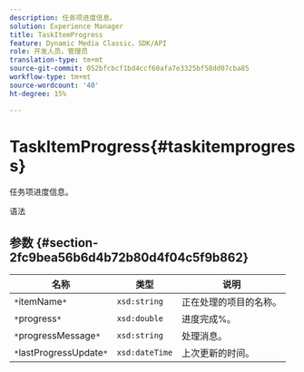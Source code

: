 ```yaml
---
description: 任务项进度信息。
solution: Experience Manager
title: TaskItemProgress
feature: Dynamic Media Classic，SDK/API
role: 开发人员，管理员
translation-type: tm+mt
source-git-commit: 052bfcbcf1bd4ccf60afa7e3325bf58dd07cba85
workflow-type: tm+mt
source-wordcount: '40'
ht-degree: 15%

---
```



# TaskItemProgress{#taskitemprogress}

任务项进度信息。

语法

## 参数 {#section-2fc9bea56b6d4b72b80d4f04c5f9b862}

| 名称 | 类型 | 说明 |
|---|---|---|
| `*`itemName`*` | `xsd:string` | 正在处理的项目的名称。 |
| `*`progress`*` | `xsd:double` | 进度完成%。 |
| `*`progressMessage`*` | `xsd:string` | 处理消息。 |
| `*`lastProgressUpdate`*` | `xsd:dateTime` | 上次更新的时间。 |

